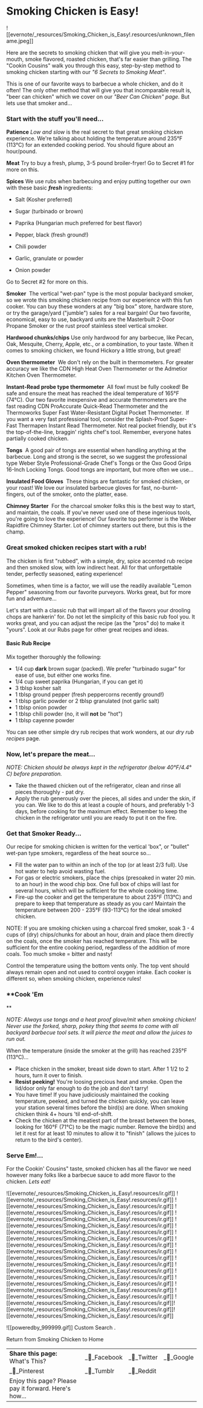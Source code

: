 # Smoking Chicken is Easy!

!\[\[evernote/\_resources/Smoking_Chicken_is_Easy!.resources/unknown_filename.jpeg\]\]

Here are the secrets to smoking chicken that will give you melt-in-your-mouth, smoke flavored, roasted chicken, that's far easier than grilling. The "Cookin Cousins" walk you through this easy, step-by-step method to smoking chicken starting with our _"6 Secrets to Smoking Meat"_.

This is one of our favorite ways to barbecue a whole chicken, and do it often! The only other method that will give you that incomparable result is, "beer can chicken" which we cover on our *"Beer Can Chicken" page.* But lets use that smoker and...

### **Start with the stuff you'll need...**

**Patience** _Low and slow_ is the real secret to that great smoking chicken experience. We're talking about holding the temperature around 235°F (113°C) for an extended cooking period. You should figure about an hour/pound.

**Meat** Try to buy a fresh, plump, 3-5 pound broiler-fryer! Go to Secret #1 for more on this.

**Spices** We use rubs when barbecuing and enjoy putting together our own with these basic _**fresh**_ ingredients:

- Salt (Kosher preferred)

- Sugar (turbinado or brown)

- Paprika (Hungarian much preferred for best flavor)

- Pepper, black (fresh ground!)

- Chili powder

- Garlic, granulate or powder

- Onion powder

Go to Secret #2 for more on this.

**Smoker**  The vertical "wet-pan" type is the most popular backyard smoker, so we wrote this smoking chicken recipe from our experience with this fun cooker. You can buy these wonders at any "big box" store, hardware store, or try the garage/yard ("jumble") sales for a real bargain! Our two favorite, economical, easy to use, backyard units are the Masterbuilt 2-Door Propane Smoker or the rust proof stainless steel vertical smoker.

**Hardwood chunks/chips** Use only hardwood for any barbecue, like Pecan, Oak, Mesquite, Cherry, Apple, etc., or a combination, to your taste. When it comes to smoking chicken, we found Hickory a little strong, but great!

**Oven thermometer**  We don't rely on the built in thermometers. For greater accuracy we like the CDN High Heat Oven Thermometer or the Admetior Kitchen Oven Thermometer.

**Instant-Read probe type thermometer**  All fowl must be fully cooked! Be safe and ensure the meat has reached the ideal temperature of 165°F (74°C). Our two favorite inexpensive and accurate thermometers are the fast reading CDN ProAccurate Quick-Read Thermometer and the Thermoworks Super Fast Water-Resistant Digital Pocket Thermometer.  If you want a very fast professional tool, consider the Splash-Proof Super-Fast Thermapen Instant Read Thermometer. Not real pocket friendly, but it's the top-of-the-line, braggin' rights chef's tool. Remember, everyone hates partially cooked chicken.

**Tongs**  A good pair of tongs are essential when handling anything at the barbecue. Long and strong is the secret, so we suggest the professional type Weber Style Professional-Grade Chef's Tongs or the Oxo Good Grips 16-Inch Locking Tongs. Good tongs are important, but more often we use...

**Insulated Food Gloves**  These things are fantastic for smoked chicken, or your roast! We love our insulated barbecue gloves for fast, no-burnt-fingers, out of the smoker, onto the platter, ease.

**Chimney Starter**  For the charcoal smoker folks this is the best way to start, and maintain, the coals. If you've never used one of these ingenious tools, you're going to love the experience! Our favorite top performer is the Weber Rapidfire Chimney Starter. Lot of chimney starters out there, but this is the champ.

### **Great smoked chicken recipes start with a rub!**

The chicken is first "rubbed", with a simple, dry, spice accented rub recipe and then smoked slow, with low indirect heat. All for that unforgettable tender, perfectly seasoned, eating experience!

Sometimes, when time is a factor, we will use the readily available "Lemon Pepper" seasoning from our favorite purveyors. Works great, but for more fun and adventure...

Let's start with a classic rub that will impart all of the flavors your drooling chops are hankerin' for. Do not let the simplicity of this basic rub fool you. It works great, and you can adjust the recipe (as the "pros" do) to make it "yours". Look at our Rubs page for other great recipes and ideas.

#### **Basic Rub Recipe**

Mix together thoroughly the following:

- 1/4 cup **dark** brown sugar (packed). We prefer "turbinado sugar" for ease of use, but either one works fine.
- 1/4 cup sweet paprika (Hungarian, if you can get it)
- 3 tblsp kosher salt
- 1 tblsp ground pepper (fresh peppercorns recently ground!)
- 1 tblsp garlic powder or 2 tblsp granulated (not garlic salt)
- 1 tblsp onion powder
- 1 tblsp chili powder (no, it will **not** be "hot")
- 1 tblsp cayenne powder

You can see other simple dry rub recipes that work wonders, at our _dry rub recipes_ page.

### **Now, let's prepare the meat...**

_NOTE: Chicken should be always kept in the refrigerator (below 40°F/4.4° C) before preparation._

- Take the thawed chicken out of the refrigerator, clean and rinse all pieces thoroughly - pat dry.
- Apply the rub generously over the pieces, all sides and under the skin, if you can. We like to do this at least a couple of hours, and preferably 1-3 days, before cooking for the maximum effect. Remember to keep the chicken in the refrigerator until you are ready to put it on the fire.

### **Get that Smoker Ready...**

Our recipe for smoking chicken is written for the vertical 'box", or "bullet" wet-pan type smokers, regardless of the heat source so...

- Fill the water pan to within an inch of the top (or at least 2/3 full). Use hot water to help avoid wasting fuel.
- For gas or electric smokers, place the chips (presoaked in water 20 min. to an hour) in the wood chip box. One full box of chips will last for several hours, which will be sufficient for the whole cooking time.
- Fire-up the cooker and get the temperature to about 235°F (113°C) and prepare to keep that temperature as steady as you can! Maintain the temperature between 200 - 235°F (93-113°C) for the ideal smoked chicken.

NOTE: If you are smoking chicken using a charcoal fired smoker, soak 3 - 4 cups of (dry) chips/chunks for about an hour, drain and place them directly on the coals, once the smoker has reached temperature. This will be sufficient for the entire cooking period, regardless of the addition of more coals. Too much smoke = bitter and nasty!

Control the temperature using the bottom vents only. The top vent should always remain open and not used to control oxygen intake. Each cooker is different so, when smoking chicken, experience rules!

### \*\*Cook 'Em

\*\*

_NOTE: Always use tongs and a heat proof glove/mit when smoking chicken! Never use the forked, sharp, pokey thing that seems to come with all backyard barbecue tool sets. It will pierce the meat and allow the juices to run out._

When the temperature (inside the smoker at the grill) has reached 235°F (113°C)...

- Place chicken in the smoker, breast side down to start. After 1 1/2 to 2 hours, turn it over to finish.
- **Resist peeking!** You're loosing precious heat and smoke. Open the lid/door only far enough to do the job and don't tarry!
- You have time! If you have judiciously maintained the cooking temperature, peeked, and turned the chicken quickly, you can leave your station several times before the bird(s) are done. When smoking chicken think 4+ hours 'til end-of-shift.
- Check the chicken at the meatiest part of the breast between the bones, looking for 160°F (71°C) to be the magic number. Remove the bird(s) and let it rest for at least 10 minutes to allow it to "finish" (allows the juices to return to the bird's center).

### **Serve Em!...**

For the Cookin' Cousins" taste, smoked chicken has all the flavor we need however many folks like a barbecue sauce to add more flavor to the chicken. _Lets eat!_

!\[\[evernote/\_resources/Smoking_Chicken_is_Easy!.resources/ir.gif\]\] !\[\[evernote/\_resources/Smoking_Chicken_is_Easy!.resources/ir.gif\]\] !\[\[evernote/\_resources/Smoking_Chicken_is_Easy!.resources/ir.gif\]\] !\[\[evernote/\_resources/Smoking_Chicken_is_Easy!.resources/ir.gif\]\] !\[\[evernote/\_resources/Smoking_Chicken_is_Easy!.resources/ir.gif\]\] !\[\[evernote/\_resources/Smoking_Chicken_is_Easy!.resources/ir.gif\]\] !\[\[evernote/\_resources/Smoking_Chicken_is_Easy!.resources/ir.gif\]\] !\[\[evernote/\_resources/Smoking_Chicken_is_Easy!.resources/ir.gif\]\] !\[\[evernote/\_resources/Smoking_Chicken_is_Easy!.resources/ir.gif\]\] !\[\[evernote/\_resources/Smoking_Chicken_is_Easy!.resources/ir.gif\]\] !\[\[evernote/\_resources/Smoking_Chicken_is_Easy!.resources/ir.gif\]\] !\[\[evernote/\_resources/Smoking_Chicken_is_Easy!.resources/ir.gif\]\] !\[\[evernote/\_resources/Smoking_Chicken_is_Easy!.resources/ir.gif\]\] !\[\[evernote/\_resources/Smoking_Chicken_is_Easy!.resources/ir.gif\]\] !\[\[evernote/\_resources/Smoking_Chicken_is_Easy!.resources/ir.gif\]\] !\[\[evernote/\_resources/Smoking_Chicken_is_Easy!.resources/ir.gif\]\] !\[\[evernote/\_resources/Smoking_Chicken_is_Easy!.resources/ir.gif\]\] !\[\[evernote/\_resources/Smoking_Chicken_is_Easy!.resources/ir.gif\]\]!\[\[evernote/\_resources/Smoking_Chicken_is_Easy!.resources/ir.gif\]\]!\[\[evernote/\_resources/Smoking_Chicken_is_Easy!.resources/ir.gif\]\]

!\[\[poweredby_999999.gif\]\]
Custom Search
.

Return from Smoking Chicken to Home

|                                                       |              |             |            |
| ----------------------------------------------------- | ------------ | ----------- | ---------- |
| **Share this page:** <br>What's This?                 | \__Facebook | \__Twitter | \__Google |
| \__Pinterest                                         | \__Tumblr   | \__Reddit  |
| Enjoy this page? Please pay it forward. Here's how... |              |             |            |
